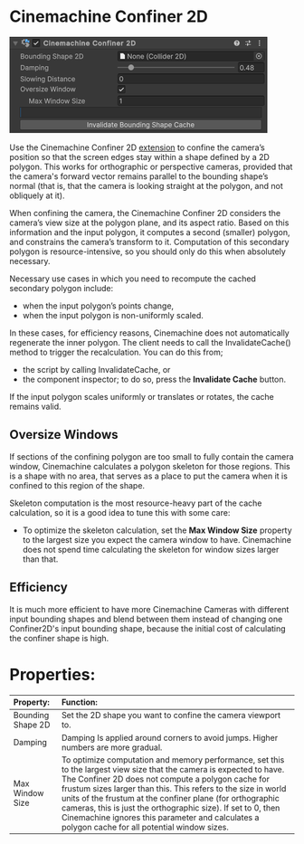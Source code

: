 # Cinemachine Confiner 2D

![](images/CinemachineConfiner2Dc.png)

Use the Cinemachine Confiner 2D [extension](https://docs.unity3d.com/Packages/com.unity.cinemachine@2.6/manual/CinemachineVirtualCameraExtensions.html) to confine the camera’s position so that the screen edges stay within a shape defined by a 2D polygon. This works for orthographic or perspective cameras, provided that the camera's forward vector remains parallel to the bounding shape’s normal (that is, that the camera is looking straight at the polygon, and not obliquely at it).

When confining the camera, the Cinemachine Confiner 2D considers the camera’s view size at the polygon plane, and its aspect ratio. Based on this information and the input polygon, it computes a second (smaller) polygon, and constrains the camera’s transform to it. Computation of this secondary polygon is resource-intensive, so you should only do this when absolutely necessary. 

Necessary use cases in which you need to recompute the cached secondary polygon include:

- when the input polygon’s points change,
- when the input polygon is non-uniformly scaled.

In these cases, for efficiency reasons, Cinemachine does not automatically regenerate the inner polygon. The client needs to call the InvalidateCache() method to trigger the recalculation. You can do this from; 

- the script by calling InvalidateCache, or 
- the component inspector; to do so, press the **Invalidate Cache** button.

If the input polygon scales uniformly or translates or rotates, the cache remains valid. 

## Oversize Windows
If sections of the confining polygon are too small to fully contain the camera window, Cinemachine calculates a polygon skeleton for those regions. This is a shape with no area, that serves as a place to put the camera when it is confined to this region of the shape.

Skeleton computation is the most resource-heavy part of the cache calculation, so it is a good idea to tune this with some care:

- To optimize the skeleton calculation, set the **Max Window Size** property to the largest size you expect the camera window to have. Cinemachine does not spend time calculating the skeleton for window sizes larger than that.

## Efficiency
It is much more efficient to have more Cinemachine Cameras with different input bounding shapes and blend between them instead of changing one Confiner2D's input bounding shape, because the initial cost of calculating the confiner shape is high.


# Properties:

|**Property:**|**Function:**|
|:---|:---|
|Bounding Shape 2D|Set the 2D shape you want to confine the camera viewport to.|
|Damping|Damping Is applied around corners to avoid jumps. Higher numbers are more gradual.|
|Max Window Size|To optimize computation and memory performance, set this to the largest view size that the camera is expected to have. The Confiner 2D does not compute a polygon cache for frustum sizes larger than this. This refers to the size in world units of the frustum at the confiner plane (for orthographic cameras, this is just the orthographic size). If set to 0, then Cinemachine ignores this parameter and calculates a polygon cache for all potential window sizes.|
